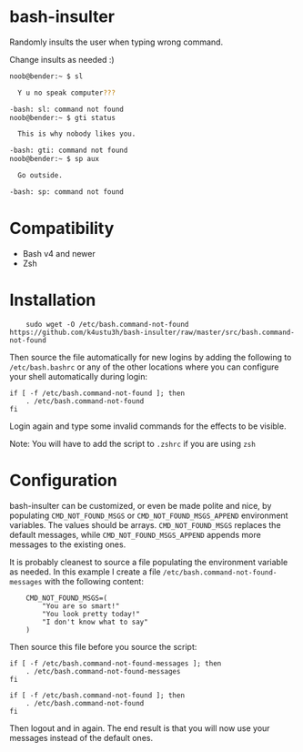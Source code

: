 # bash-insulter

Randomly insults the user when typing wrong command.

Change insults as needed :)

```bash
noob@bender:~ $ sl

  Y u no speak computer???

-bash: sl: command not found
noob@bender:~ $ gti status

  This is why nobody likes you.

-bash: gti: command not found
noob@bender:~ $ sp aux

  Go outside.

-bash: sp: command not found
```

# Compatibility

- Bash v4 and newer
- Zsh

# Installation

```
    sudo wget -O /etc/bash.command-not-found https://github.com/k4ustu3h/bash-insulter/raw/master/src/bash.command-not-found
```

Then source the file automatically for new logins by adding the following to `/etc/bash.bashrc` or any of the other locations where you can configure your shell automatically during login:

```
if [ -f /etc/bash.command-not-found ]; then
    . /etc/bash.command-not-found
fi
```

Login again and type some invalid commands for the effects to be visible.

Note: You will have to add the script to `.zshrc` if you are using `zsh`

# Configuration

bash-insulter can be customized, or even be made polite and nice, by populating `CMD_NOT_FOUND_MSGS` or `CMD_NOT_FOUND_MSGS_APPEND` environment variables. The values should be arrays. `CMD_NOT_FOUND_MSGS` replaces the default messages, while `CMD_NOT_FOUND_MSGS_APPEND` appends more messages to the existing ones.

It is probably cleanest to source a file populating the environment variable as needed. In this example I create a file `/etc/bash.command-not-found-messages` with the following content:

```
    CMD_NOT_FOUND_MSGS=(
        "You are so smart!"
        "You look pretty today!"
        "I don't know what to say"
    )
```

Then source this file before you source the script:

```
if [ -f /etc/bash.command-not-found-messages ]; then
    . /etc/bash.command-not-found-messages
fi

if [ -f /etc/bash.command-not-found ]; then
    . /etc/bash.command-not-found
fi
```

Then logout and in again. The end result is that you will now use your messages instead of the default ones.
